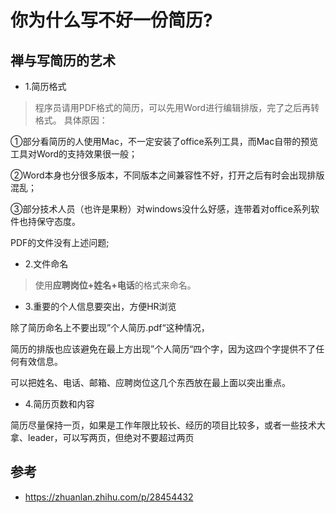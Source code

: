 # 你为什么写不好一份简历?

## 禅与写简历的艺术

- 1.简历格式
>程序员请用PDF格式的简历，可以先用Word进行编辑排版，完了之后再转格式。 具体原因：

①部分看简历的人使用Mac，不一定安装了office系列工具，而Mac自带的预览工具对Word的支持效果很一般；

②Word本身也分很多版本，不同版本之间兼容性不好，打开之后有时会出现排版混乱；

③部分技术人员（也许是果粉）对windows没什么好感，连带着对office系列软件也持保守态度。

PDF的文件没有上述问题;


- 2.文件命名

>使用**应聘岗位+姓名+电话**的格式来命名。 


- 3.重要的个人信息要突出，方便HR浏览

除了简历命名上不要出现”个人简历.pdf“这种情况，  

简历的排版也应该避免在最上方出现”个人简历“四个字，因为这四个字提供不了任何有效信息。

可以把姓名、电话、邮箱、应聘岗位这几个东西放在最上面以突出重点。

- 4.简历页数和内容

简历尽量保持一页，如果是工作年限比较长、经历的项目比较多，或者一些技术大拿、leader，可以写两页，但绝对不要超过两页

## 参考
- https://zhuanlan.zhihu.com/p/28454432
